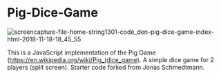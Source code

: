 # Pig-Dice-Game

![screencapture-file-home-string1301-code_den-pig-dice-game-index-html-2018-11-18-18_45_55](https://user-images.githubusercontent.com/8182687/48672938-4747a480-eb62-11e8-9bb1-75892e2e4305.png)




This is a JavaScript implementation of the Pig Game (https://en.wikipedia.org/wiki/Pig_(dice_game). 
A simple dice game for 2 players (split screen). Starter code forked from Jonas Schmedtmann.
